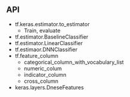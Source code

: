 ## API

* tf.keras.estimator.to_estimator
    - Train, evaluate
* tf.estimator.BaselineClassifier
* tf.estimator.LinearClassifier
* tf.estimaor.DNNClassifier
* tf.feature_column
    - categorical_column_with_vocabulary_list
    - numeric_colum
    - indicator_column
    - cross_column
* keras.layers.DneseFeatures